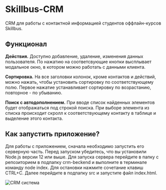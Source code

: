 # Skillbus-CRM
CRM для работы с контактной информацией студентов оффлайн-курсов Skillbus.

<h2>Функционал</h2>
<p><b>Действия.</b> Доступно добавление, удаление, изменения данных пользователя. По нажатию на соответсвующие кнопки высплывает модальное окно, в котором можно работать с данными клиента.</p>
<p><b>Сортировка.</b> На все заголовки колонок, кроме контактов и действий, можно нажать, чтобы установить сортировку по соответствующему полю. Первое нажатие устанавливает сортировку по возрастанию, повторное - по убыванию.</p>
<p><b>Поиск с автодополнением.</b> При вводе список найденных элементов будет отображаться под строкой поиска. При выборе элемента из списка происходит скролл к соответствующему контакту в таблице и выделение этого контакта.</p>
<h2>Как запустить приложение?</h2>
<p>Для работы с приложением, сначала необходимо запустить его серверную часть. Перед запуском убедитесь, что вы установили Node.js версии 12 или выше.
Для запуска сервера перейдите в папку с репозиторием в подпапку crm-beckend и выполните в терминале команду node index. Для остановки нажмите сочетание клавиш CTRL+C.
Далее перейдите в подпапку src и запустите файл index.html.</p>

![CRM система](https://user-images.githubusercontent.com/117159078/231387424-1bd600db-1df6-42b2-b2b7-26c7e26fffd6.png)
